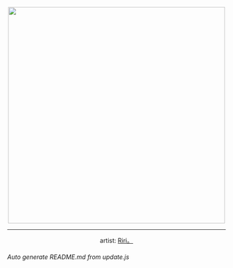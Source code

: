 
<p align="center">
  <img width="500" src="https://nekos.best/api/v2/neko/0573.png">
  <hr/>
  <center>
    artist: <a href="https://www.pixiv.net/en/artworks/93491143">Riri。</a>
  </center>
</p>


###### Auto generate README.md from update.js

